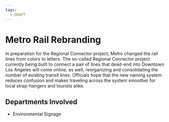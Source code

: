 ```yaml
---
tags:
  - DRAFT
---
```


# Metro Rail Rebranding

In preparation for the Regional Connector project, Metro changed the rail lines from colors to letters. The so-called Regional Connector project currently being built to connect a pair of lines that dead-end into Downtown Los Angeles will come online, as well, reorganizing and consolidating the number of existing transit lines. Officials hope that the new naming system reduces confusion and makes traveling across the system smoother for local strap-hangers and tourists alike.

## Departments Involved

- Environmental Signage
